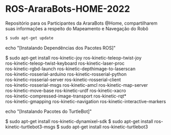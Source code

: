# ROS-AraraBots-HOME-2022

Repositório para os Participantes da AraraBots @Home, compartilharem suas informações a respeito do Mapeamento e Navegação do Robô

```bash
$ sudo apt-get update
```

echo "[Instalando Dependências dos Pacotes ROS]"

$ sudo apt-get install ros-kinetic-joy ros-kinetic-teleop-twist-joy \
  ros-kinetic-teleop-twist-keyboard ros-kinetic-laser-proc \
  ros-kinetic-rgbd-launch ros-kinetic-depthimage-to-laserscan \
  ros-kinetic-rosserial-arduino ros-kinetic-rosserial-python \
  ros-kinetic-rosserial-server ros-kinetic-rosserial-client \
  ros-kinetic-rosserial-msgs ros-kinetic-amcl ros-kinetic-map-server \
  ros-kinetic-move-base ros-kinetic-urdf ros-kinetic-xacro \
  ros-kinetic-compressed-image-transport ros-kinetic-rqt* \
  ros-kinetic-gmapping ros-kinetic-navigation ros-kinetic-interactive-markers

echo "[Instalando Pacotes do TurtleBot]"

$ sudo apt-get install ros-kinetic-dynamixel-sdk
$ sudo apt-get install ros-kinetic-turtlebot3-msgs
$ sudo apt-get install ros-kinetic-turtlebot3

